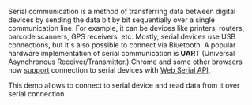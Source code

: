 Serial communication is a method of transferring data between digital devices by sending the data bit by bit sequentially over a single communication line.
For example, it can be devices like printers, routers, barcode scanners, GPS receivers, etc. Mostly, serial devices use USB connections, but it's also possible to connect via Bluetooth. A popular hardware implementation of serial communication is **UART** (Universal Asynchronous Receiver/Transmitter.)
Chrome and some other browsers now [support](https://caniuse.com/web-serial) connection to serial devices with [Web Serial API](https://developer.mozilla.org/en-US/docs/Web/API/Web_Serial_API).

This demo allows to connect to serial device and read data from it over serial connection.
